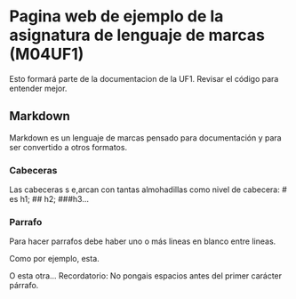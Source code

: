 # Pagina web de ejemplo de la asignatura de lenguaje de marcas (M04UF1)

Esto formará parte de la documentacion de la UF1. Revisar el código para entender mejor.

## Markdown

Markdown es un lenguaje de marcas pensado para documentación y para ser convertido a otros formatos.

### Cabeceras

Las cabeceras s e,arcan con tantas almohadillas como nivel de cabecera: # es h1; ## h2; ###h3...

### Parrafo

Para hacer parrafos debe haber uno o más lineas en blanco entre lineas.

Como por ejemplo, esta.


O esta otra... Recordatorio: No pongais espacios antes del primer carácter párrafo.
